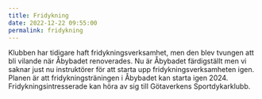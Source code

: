 ```yaml
---
title: Fridykning
date: 2022-12-22 09:55:00
permalink: fridykning
---
```

Klubben har tidigare haft fridykningsverksamhet, men den blev tvungen att bli vilande när Åbybadet renoverades. Nu är Åbybadet färdigställt men vi saknar just nu instruktörer för att starta upp fridykningsverksamheten igen. Planen är att fridykningsträningen i Åbybadet kan starta igen 2024. Fridykningsintresserade kan höra av sig till Götaverkens Sportdykarklubb.
